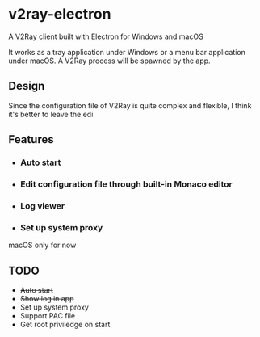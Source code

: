 # v2ray-electron

A V2Ray client built with Electron for Windows and macOS

It works as a tray application under Windows or a menu bar application under macOS.
A V2Ray process will be spawned by the app.

## Design

Since the configuration file of V2Ray is quite complex and flexible, I think it's better to leave the edi

## Features

- ### Auto start
- ### Edit configuration file through built-in Monaco editor

- ### Log viewer

- ### Set up system proxy

macOS only for now

## TODO

- ~~Auto start~~
- ~~Show log in app~~
- Set up system proxy
- Support PAC file
- Get root priviledge on start